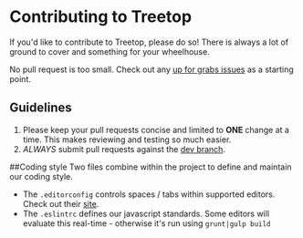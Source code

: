 # Contributing to Treetop
If you'd like to contribute to Treetop, please do so! There is always a lot of ground to cover and something for your wheelhouse.

No pull request is too small. Check out any [up for grabs issues](https://github.com/jasonrsavino/treetop/labels/help%20wanted%20-%20up%20for%20grabs) as a starting point.

## Guidelines
1. Please keep your pull requests concise and limited to **ONE** change at a time. This makes reviewing and testing so much easier.
2. _ALWAYS_ submit pull requests against the [dev branch](https://github.com/jasonrsavino/treetop/tree/dev).

##Coding style
Two files combine within the project to define and maintain our coding style.

* The `.editorconfig` controls spaces / tabs within supported editors. Check out their [site](http://editorconfig.org/).
* The `.eslintrc` defines our javascript standards. Some editors will evaluate this real-time - otherwise it's run using `grunt|gulp build`
